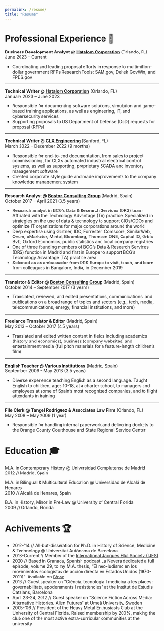 ```yaml
---
permalink: /resume/
title: "Resume"
---
```


# Professional Experience :briefcase:
**Business Development Analyst @ [Hatalom Corporation](https://www.hatalom.com)** (Orlando, FL)  
June 2023 – Current  
- Coordinating and leading proposal efforts in response to multimillion-dollar government RFPs
Research Tools: SAM.gov, Deltek GovWin, and FPDS.gov

---

**Technical Writer @ [Hatalom Corporation](https://www.hatalom.com)** (Orlando, FL)  
January 2023 – June 2023  
- Responsible for documenting software solutions, simulation and game-based training applications, as well as engineering, IT, and cybersecurity services
- Supporting proposals to US Department of Defense (DoD) requests for proposal (RFPs)

---

**Technical Writer @ [CLX Engineering](https://clxengineering.com)** (Sanford, FL)  
March 2022 – December 2022 (9 months)  
- Responsible for end-to-end documentation, from sales to project commissioning, for CLX’s automated industrial electrical control systems, as well as supporting, proprietary SCADA and inventory management software
- Created corporate style guide and made improvements to the company knowledge management system

---

**Research Analyst @ [Boston Consulting Group](https://www.bcg.com)** (Madrid, Spain)  
October 2017 – April 2021 (3.5 years)  
- Research analyst in BCG’s Data & Research Services (DRS) team. Affiliated with the Technology Advantage (TA) practice. Specialized in strategies on the use of data & technology to support CIOs/CDOs and optimize IT organizations for major corporations around the world
- Deep expertise using Gartner, IDC, Forrester, Comscore, SimilarWeb, Ovum, eMarketer, Mintel, Bloomberg, Thomson ONE, Capital IQ, Orbis BvD, Oxford Economics, public statistics and local company registries
- One of three founding members of BCG’s Data & Research Services (DRS) function in Madrid and first in Europe to support BCG’s Technology Advantage (TA) practice area
- Selected as an ambassador from DRS Europe to visit, teach, and learn from colleagues in Bangalore, India, in December 2019

---

**Translator & Editor @ [Boston Consulting Group](https://www.bcg.com)** (Madrid, Spain)  
October 2014 – September 2017 (3 years)  
- Translated, reviewed, and edited presentations, communications, and publications on a broad range of topics and sectors (e.g., tech, media, telecommunications, energy, financial institutions, and more)

---

**Freelance Translator & Editor** (Madrid, Spain)  
May 2013 – October 2017 (4.5 years)  
- Translated and edited written content in fields including academics (history and economics), business (company websites) and entertainment media (full pitch materials for a feature-length children’s film)

---

**English Teacher @ Various Institutions** (Madrid, Spain)  
September 2009 – May 2013 (3.5 years)  
- Diverse experience teaching English as a second language. Taught English to children, ages 10-18, at a charter school, to managers and employees at some of Spain’s most recognized companies, and to flight attendants in training

---

**File Clerk @ Tangel Rodriguez & Associates Law Firm** (Orlando, FL)  
May 2008 – May 2009 (1 year)  
- Responsible for handling internal paperwork and delivering dockets to the Orange County Courthouse and State Regional Service Center

# Education :mortar_board:
M.A. in Contemporary History @ Universidad Complutense de Madrid  
2012 // Madrid, Spain

M.A. in Bilingual & Multicultural Education @ Universidad de Alcalá de Henares  
2010 // Alcalá de Henares, Spain

B.A. in History, Minor in Pre-Law @ University of Central Florida  
2009 // Orlando, Florida

# Achivements :trophy:
- 2012-’14 // All-but-disseration for Ph.D. in History of Science, Medicine & Technology @ Universitat Autónoma de Barcelona  
- 2018-Current // Member of the [International Jacques Ellul Society (IJES)](https://ellul.org)  
- 2020 // Based in Granada, Spanish podcast La Nevera dedicated a full episode, volume 29, to my M.A. thesis, “El neo-ludismo en los movimientos ecologistas de acción directa en Estados Unidos (1970-2010)”. Available on [iVoox](https://www.ivoox.com/en/nevera-vol-29-el-neo-ludismo-movimientos-audios-mp3_rf_57219834_1.html)  
- 2016 // Guest speaker on “Ciència, tecnologia I medicina a les places: governabilitats, apoderaments I resistències” at the Institut de Estudis Catalans, Barcelona  
- April 23-24, 2012 // Guest speaker on “Science Fiction Across Media: Alternative Histories, Alien Futures” at Umeå University, Sweden  
- 2005-’06 // President of the Heavy Metal Enthusiasts Club at the University of Central Florida. Raised membership by 200%, making the club one of the most active extra-curricular communities at the university
